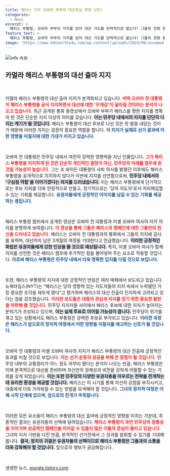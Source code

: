 ```yaml
---
title: 해리스 지지 오바마 부부의 대선후보 확정 선언!
categories:
  - News
excerpt: >
  해리스 부통령, 오바마 부부의 지지를 얻어 대선 가도를 탄력적으로 밟는다! 그들의 전화 통화 영상이 공개되며 민주당 내 지지 확장을 예고하고, 미셸 오바마의 지지도 첨가됨에 따라 대선 레이스에 새로운 바람이 불고 있다.
feature_text: >
  해리스 부통령, 오바마 부부의 지지를 얻어 대선 가도를 탄력적으로 밟는다! 그들의 전화 통화 영상이 공개되며 민주당 내 지지 확장을 예고하고, 미셸 오바마의 지지도 첨가됨에 따라 대선 레이스에 새로운 바람이 불고 있다.
image: 'https://www.behealthy4u.com/wp-content/uploads/2024/06/unnamed-file.png'
---
```


<p><img src="https://www.behealthy4u.com/wp-content/uploads/2024/06/unnamed-file.png" alt="info 속보" /></p>

<h2 data-ke-size="size26">카멀라 해리스 부통령의 대선 출마 지지</h2>

<p data-ke-size="size16">&nbsp;</p>

<p>카멀라 해리스 부통령의 대선 출마 지지가 본격화되고 있습니다. <b><span style="color: #ee2323;">버락 오바마 전 대통령이 해리스 부통령을 공식 지지하면서 대선에 대한 '무게감'이 달라질 것이라는 분석이 나오고 있습니다.</span></b> 최근 공개된 통화 동영상에서 오바마 부부가 해리스를 향한 지지를 명확히 한 것은 단순한 지지 이상의 의미를 갖습니다. <b><span style="background-color: #21538527;">이는 민주당 내에서의 지지를 단단히 다지는 계기가 될 것입니다.</span></b> 해리스 부통령이 대선 후보로 나선 것은 첫 발을 내딛는 것이기 때문에 이러한 지지는 굉장히 중요한 역할을 합니다. <b><span style="color: #1a5490;">이 지지가 실제로 선거 결과에 어떤 영향을 미칠지에 대한 기대가 커지고 있습니다.</span></b></p>

<p data-ke-size="size16">&nbsp;</p>

<p>오바마 전 대통령은 민주당 내에서 여전히 강력한 영향력을 지닌 인물입니다. <b><span style="color: #ee2323;">그가 해리스 부통령을 지지하게 된 것은 단순히 개인적인 결정이 아닌, 민주당의 미래를 염두에 둔 것일 가능성이 높습니다.</span></b> 그는 조 바이든 대통령이 사퇴 의사를 밝혔던 이후에도 해리스 부통령을 공개적으로 지지하지 않다가 이번에 지지를 선언함으로써, <b><span style="background-color: #21538527;">민주당 내에서의 '구심점 역할'을 이어가겠다는 의지를 드러냈습니다.</span></b> 이는 해리스 부통령에게 단기적으로는 후보 지위를 더욱 안정적으로 만들고, 장기적으로는 '당의 지도자'로서 자리매김할 수 있는 기회를 제공합니다. <b><span style="color: #1a5490;">유권자들에게 긍정적인 이미지를 남길 수 있는 기회를 제공하는 셈입니다.</span></b></p>

<p data-ke-size="size16">&nbsp;</p>

<p>해리스 부통령 캠프에서 공개한 영상은 오바마 전 대통령과 미셸 오바마 여사의 지지 의지를 분명하게 보여줍니다. <b><span style="color: #ee2323;">이 영상을 통해 그들은 해리스의 캠페인에 대한 그들만의 헌신을 드러내고 있습니다.</span></b> 해리스는 오바마 전 대통령과의 통화에서 그들의 지지에 감사를 표하며, 대선까지 남은 3개월의 여정을 기대한다고 언급했습니다. <b><span style="background-color: #21538527;">이러한 긍정적인 화법은 유권자들에게 강한 인상을 줄 것으로 예상됩니다.</span></b> 특히, 미셸 오바마 여사가 함께 지지를 선언한 것은 해리스 캠프에 추가적인 힘을 불어넣어 주는 요소로 작용할 것입니다. <b><span style="color: #1a5490;">이로써 해리스 부통령은 민주당 내에서 더욱 명확한 입지를 다질 것으로 보입니다.</span></b></p>

<p data-ke-size="size16">&nbsp;</p>

<p>또한, 해리스 부통령의 지지에 대한 긍정적인 반응은 여러 매체에서 보도되고 있습니다. 뉴욕타임스(NYT)는 "해리스는 당의 영향력 있는 지도자들의 지지 속에서 누락됐던 가장 중요한 조각을 채우게 됐다"고 평가하며 해리스의 대선 진출이 진지하게 고려되고 있다는 점을 강조했습니다. <b><span style="color: #ee2323;">이러한 보도들은 대중의 관심과 지지를 얻기 위한 중요한 발판을 마련해 줄 것입니다.</span></b> 민주당 지지자들 사이에서 해리스 후보에 대한 지지가 높아지는 분위기가 조성되고 있으며, <b><span style="background-color: #21538527;">이는 실제 투표로 이어질 가능성이 큽니다.</span></b> 민주당이 위기를 겪고 있는 상황에서도 해리스 부통령은 강력한 후보로 부각되고 있습니다. <b><span style="color: #1a5490;">이러한 과정은 해리스가 앞으로의 정치적 여정에서 어떤 영향을 미칠지를 예고하는 신호가 될 것입니다.</span></b></p>

<p data-ke-size="size16">&nbsp;</p>

<p>오바마 전 대통령과 미셸 오바마 여사의 지지가 해리스 부통령의 대선 진출에 긍정적인 효과를 미칠 것으로 보입니다. <b><span style="color: #ee2323;">이는 선거 운동의 성공을 위해 큰 장점이 될 것입니다.</span></b> 민주당 내부의 교통정리가 어느 정도 마무리 됐다는 분석이 나오는 만큼, 해리스 부통령은 이제 본격적으로 대선을 준비하며 자신만의 정체성과 비전을 강하게 어필할 수 있는 기회를 갖게 되었습니다. <b><span style="background-color: #21538527;">이는 또한 민주당의 다양한 유권자층을 아우르는 전략을 전개하는 데 유리한 환경을 제공할 것입니다.</span></b> 해리스는 이 시기를 통해 자신의 강점을 부각시키고, 대중에게 더욱 가까워질 수 있는 방법을 모색해야 할 것입니다. <b><span style="color: #1a5490;">그녀의 정치적 여정은 이제 시작 단계에 있으며, 앞으로의 전개가 주목됩니다.</span></b></p>

<p data-ke-size="size16">&nbsp;</p>

<p>이러한 모든 요소들이 해리스 부통령의 대선 출마에 긍정적인 영향을 미치는 가운데, 최종적인 결과는 유권자들의 선택에 달려있습니다. <b><span style="color: #ee2323;">해리스 부통령이 과연 민주당의 정통성을 이어가며 성공적인 캠페인을 이어갈 수 있을지 많은 이들의 관심이 쏠리고 있습니다.</span></b> 그녀의 지지 기반을 다진 만큼, 본격적인 선거전에서 그 성과를 발휘할 수 있기를 기대해 봅니다. <b><span style="background-color: #21538527;">결국, 정치의 귀결은 유권자들의 선택이므로 해리스 부통령은 그들과의 소통을 더욱 강화해야 할 것입니다.</span></b> 앞으로의 행보가 궁금해집니다. </p>

<p data-ke-size="size16">&nbsp;</p>
생생한 뉴스, <a href="https://qoogle.tistory.com" rel="dofollow">qoogle.tistory.com</a>


